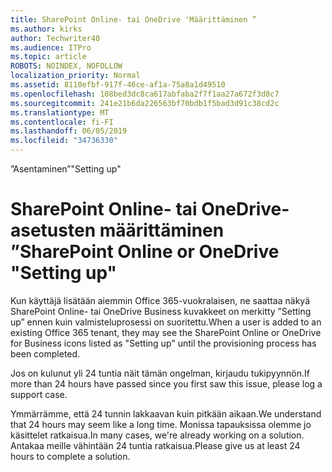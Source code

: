 ```yaml
---
title: SharePoint Online- tai OneDrive 'Määrittäminen ”
ms.author: kirks
author: Techwriter40
ms.audience: ITPro
ms.topic: article
ROBOTS: NOINDEX, NOFOLLOW
localization_priority: Normal
ms.assetid: 8110efbf-917f-46ce-af1a-75a8a1d49510
ms.openlocfilehash: 108bed3dc8ca617abfaba2f7f1aa27a672f3d8c7
ms.sourcegitcommit: 241e21b6da226563bf70bdb1f5bad3d91c38cd2c
ms.translationtype: MT
ms.contentlocale: fi-FI
ms.lasthandoff: 06/05/2019
ms.locfileid: "34736330"
---
```

<span data-ttu-id="93746-102">”Asentaminen”</span><span class="sxs-lookup"><span data-stu-id="93746-102">"Setting up"</span></span>

# <a name="sharepoint-online-or-onedrive-setting-up"></a><span data-ttu-id="93746-103">SharePoint Online- tai OneDrive-asetusten määrittäminen ”</span><span class="sxs-lookup"><span data-stu-id="93746-103">SharePoint Online or OneDrive "Setting up"</span></span>

<span data-ttu-id="93746-104">Kun käyttäjä lisätään aiemmin Office 365-vuokralaisen, ne saattaa näkyä SharePoint Online- tai OneDrive Business kuvakkeet on merkitty ”Setting up” ennen kuin valmisteluprosessi on suoritettu.</span><span class="sxs-lookup"><span data-stu-id="93746-104">When a user is added to an existing Office 365 tenant, they may see the SharePoint Online or OneDrive for Business icons listed as "Setting up" until the provisioning process has been completed.</span></span>

<span data-ttu-id="93746-105">Jos on kulunut yli 24 tuntia näit tämän ongelman, kirjaudu tukipyynnön.</span><span class="sxs-lookup"><span data-stu-id="93746-105">If more than 24 hours have passed since you first saw this issue, please log a support case.</span></span>

<span data-ttu-id="93746-106">Ymmärrämme, että 24 tunnin lakkaavan kuin pitkään aikaan.</span><span class="sxs-lookup"><span data-stu-id="93746-106">We understand that 24 hours may seem like a long time.</span></span> <span data-ttu-id="93746-107">Monissa tapauksissa olemme jo käsittelet ratkaisua.</span><span class="sxs-lookup"><span data-stu-id="93746-107">In many cases, we're already working on a solution.</span></span> <span data-ttu-id="93746-108">Antakaa meille vähintään 24 tuntia ratkaisua.</span><span class="sxs-lookup"><span data-stu-id="93746-108">Please give us at least 24 hours to complete a solution.</span></span>

